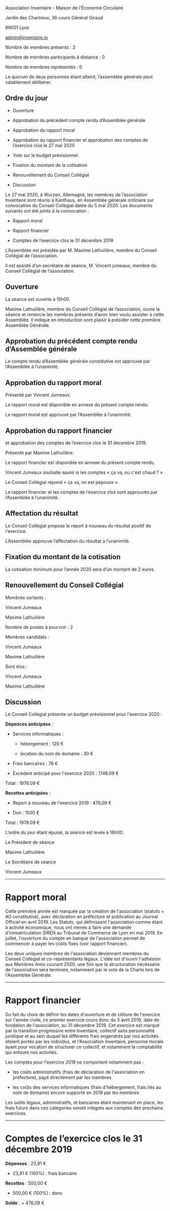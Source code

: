 <!-- LANG:FR, title="Compte rendu de l’Assemblée Générale 2020"-->	



Association Inventaire - Maison de l'Économie Circulaire

Jardin des Chartreux, 36 cours Général Giraud

69001 Lyon

admin@inventaire.io



Nombre de membres présents : 2

Nombre de membres participants à distance : 0

Nombre de membres représentés : 0

Le quorum de deux personnes étant atteint, l’assemblée générale peut valablement délibérer.



## Ordre du jour 

- Ouverture

- Approbation du précédent compte rendu d’Assemblée générale

- Approbation du rapport moral

- Approbation du rapport financier et approbation des comptes de l’exercice clos le 27 mai 2020

- Vote sur le budget prévisionnel

- Fixation du montant de la cotisation

- Renouvellement du Conseil Collégial

- Discussion



Le 27 mai 2020, à Wurzen, Allemagne, les membres de l’association Inventaire sont réunis à Kanthaus, en Assemblée générale ordinaire sur convocation du Conseil Collégial datée du 5 mai 2020. Les documents suivants ont été joints à la convocation :



- Rapport moral

- Rapport financier

- Comptes de l’exercice clos le 31 décembre 2019



L’Assemblée est présidée par M. Maxime Lathuilière, membre du Conseil Collégial de l’association. 

Il est assisté d’un secrétaire de séance, M. Vincent jumeaux, membre du Conseil Collégial de l’association.



## Ouverture



La séance est ouverte à 15h00.



Maxime Lathuilière, membre du Conseil Collégial de l’association, ouvre la séance et remercie les membres présents d’avoir bien voulu assister à cette Assemblée. Il indique en introduction sont plaisir à présider cette première Assemblée Générale.



## Approbation du précédent compte rendu d’Assemblée générale



Le compte rendu d’Assemblée générale constitutive est approuvé par l’Assemblée à l’unanimité.



## Approbation du rapport moral



Présenté par Vincent Jumeaux.



Le rapport moral est disponible en annexe du présent compte rendu.



Le rapport moral est approuvé par l’Assemblée à l’unanimité. 



## Approbation du rapport financier 



et approbation des comptes de l’exercice clos le 31 décembre 2019.



Présenté par Maxime Lathuilière.

 

Le rapport financier est disponible en annexe du présent compte rendu.



Vincent Jumeaux souhaite savoir si les comptes « ça va, ou c'est chaud ? »



Le Conseil Collégial répond « ça va, on est pépouze ».



Le rapport financier et les comptes de l’exercice clos sont approuvés par l’Assemblée à l’unanimité. 



## Affectation du résultat



Le Conseil Collégial propose le report à nouveau du résultat positif de l'exercice.



L’Assemblée approuve l’affectation du résultat à l’unanimité.





## Fixation du montant de la cotisation



La cotisation minimum pour l’année 2020 sera d’un montant de 2 euros. 



## Renouvellement du Conseil Collégial



Membres sortants : 

Vincent Jumeaux

Maxime Lathuilière



Nombre de postes à pourvoir : 2

	

Membres candidats : 

Vincent Jumeaux

Maxime Lathuilière



Sont élus :

Vincent Jumeaux

Maxime Lathuilière



## Discussion 



Le Conseil Collégial présente un budget prévisionnel pour l'exercice 2020 : 



**Dépences anticipées** :

* Services informatiques : 

  * hébergement : 120 €

  * location du nom de domaine : 30 €

* Frais bancaires : 78 €

* Excédent anticipé pour l'exercice 2020 : 1748.09 €



Total : 1976.09 €



**Recettes anticipées** : 

* Report à nouveau de l'exercice 2019 : 476,09 €

* Don : 1500 €



Total : 1976.09 €



L’ordre du jour étant épuisé, la séance est levée à 16h00.



Le Président de séance

Maxime Lathuilière



Le Secrétaire de séance

Vincent Jumeaux





---



# Rapport moral



Cette première année est marquée par la création de l'association (statuts + AG constitutive), avec déclaration en préfecture et publication au Journal Officiel en avril 2019. Les Statuts, qui définissent l'association comme étant à activité économique, nous ont menés à faire une demande d'immatriculation SIREN au Tribunal de Commerce de Lyon en mai 2019. En juillet, l'ouverture du compte en banque de l'association permet de commencer à payer les coûts fixes (voir rapport financier).



Les deux uniques membres de l'association deviennent membres du Conseil Collégial et co-représentants légaux. L'idée est d'ouvrir l'adhésion aux Membres Amis courant 2020, une fois que la structuration nécéssaire de l'association sera terminée, notamment par le vote de la Charte lors de l'Assemblée Générale.



---



# Rapport financier



Du fait du choix de définir les dates d'ouverture et de clôture de l'exercice sur l'année civile, ce premier exercice cours donc du 3 avril 2019, date de fondation de l'association, au 31 décembre 2019. Cet exercice est marqué par la transition progressive entre Inventaire, collectif sans personnalité juridique et au sein duquel les différents frais engendrés par nos activités étaient portés par les individus, et l'Association Inventaire, personne morale ayant pour vocation de structurer ce collectif, et notamment la comptabilité qui entoure nos activités.



Les comptes pour l'exercice 2019 ne comportent notamment pas : 

* les coûts administratifs (frais de déclaration de l'association en préfecture), payé directement par les membres

* les coûts des services informatiques (frais d'hébergement, frais liés au nom de domaine) encore supporté en 2019 par les membres



Les outils légaux, administratifs, et bancaires étant maintenant en place, les frais futurs dans ces catégories seront intégrés aux comptes des prochains exercices.



---



# Comptes de l’exercice clos le 31 décembre 2019



**Dépenses** :  23,91 €

  *  23,91 € (100%) : frais bancaire



**Recettes** : 500,00 €

  * 500,00 € (100%) : dons



**Solde** : + 476,09 €



 

<!-- LANG:EN, title="Assemblee 2020"-->
